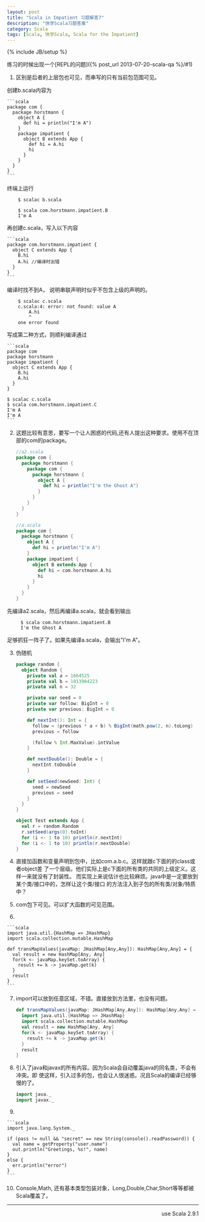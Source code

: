 ```yaml
---
layout: post
title: "Scala in Impatient 习题解答7"
description: "快学Scala习题答案"
category: Scala
tags: [Scala, 快学Scala, Scala for the Impatient]
---
```

{% include JB/setup %}

练习的时候出现一个[REPL的问题]({% post_url 2013-07-20-scala-qa %}/#1)


1. 区别是后者的上层包也可见，而串写的只有当前包范围可见。

  创建b.scala内容为

    ```scala
    package com {
      package horstmann {
        object A {
          def hi = println("I'm A")
        }
        package impatient {
          object B extends App {
            def hi = A.hi
            hi
          }
        }
      }
    }
    ```

  终端上运行

        $ scalac b.scala

        $ scala com.horstmann.impatient.B
        I'm A

  再创建c.scala，写入以下内容

    ```scala
    package com.horstmann.impatient {
      object C extends App {
        B.hi
        A.hi //编译时出错
      }
    }
    ```

  编译时找不到A， 说明串联声明时似乎不包含上级的声明的。

        $ scalac c.scala 
        c.scala:4: error: not found: value A
            A.hi
            ^
        one error found

  写成第二种方式，则顺利编译通过

    ```scala
    package com
    package horstmann
    package impatient {
      object C extends App {
        B.hi
        A.hi
      }
    }

    $ scalac c.scala 
    $ scala com.horstmann.impatient.C
    I'm A
    I'm A
    ```

2. 这题比较有意思，要写一个让人困惑的代码,还有人提出这种要求。使用不在顶部的com的package。

    ```scala
    //a2.scala
    package com {
      package horstmann {
        package com {
          package horstmann {
            object A {
              def hi = println("I'm the Ghost A")
            }
          }
        }
      }
    }

    //a.scala
    package com {
      package horstmann {
        object A {
          def hi = println("I'm A")
        }
        package impatient {
          object B extends App {
            def hi = com.horstmann.A.hi
            hi
          }
        }
      }
    }
    ```

 先编译a2.scala，然后再编译a.scala，就会看到输出

         $ scala com.horstmann.impatient.B
         I'm the Ghost A

  足够抓狂一阵子了。如果先编译a.scala，会输出"I'm A"。

3. 伪随机

    ```scala
    package random {
      object Random {
        private val a = 1664525
        private val b = 1013904223
        private val n = 32

        private var seed = 0
        private var follow: BigInt = 0
        private var previous: BigInt = 0

        def nextInt(): Int = {
          follow = (previous * a + b) % BigInt(math.pow(2, n).toLong)
          previous = follow

          (follow % Int.MaxValue).intValue
        }

        def nextDouble(): Double = {
          nextInt.toDouble
        }

        def setSeed(newSeed: Int) {
          seed = newSeed
          previous = seed
        }
      }
    }

    object Test extends App {
      val r = random.Random
      r.setSeed(args(0).toInt)
      for (i <- 1 to 10) println(r.nextInt)
      for (i <- 1 to 10) println(r.nextDouble)
    }
    ```

4. 直接加函数和变量声明到包中，比如com.a.b.c。这样就跟c下面的的class或者object差
了一个层级。他们实际上是c下面的所有类的共同的上级定义。这样一来就没有了封装性。
而实现上来说估计也比较麻烦。java中是一定要放到某个类/接口中的，怎样让这个类/接口
的方法注入到子包的所有类/对象/特质中？

5. com包下可见。可以扩大函数的可见范围。

6. 

    ```scala
    import java.util.{HashMap => JHashMap}
    import scala.collection.mutable.HashMap

    def transMapValues(javaMap: JHashMap[Any,Any]): HashMap[Any,Any] = {
      val result = new HashMap[Any, Any]
      for(k <- javaMap.keySet.toArray) {
        result += k -> javaMap.get(k)
      }
      result
    }
    ```

7. import可以放到任意区域，不错。直接放到方法里，也没有问题。

    ```scala
    def transMapValues(javaMap: JHashMap[Any,Any]): HashMap[Any,Any] = {
      import java.util.{HashMap => JHashMap}
      import scala.collection.mutable.HashMap
      val result = new HashMap[Any, Any]
      for(k <- javaMap.keySet.toArray) {
        result += k -> javaMap.get(k)
      }
      result
    }
    ```

8. 引入了java和javax的所有内容。因为Scala会自动覆盖java的同名类，不会有冲突。即
使这样，引入过多的包，也会让人很迷惑。况且Scala的编译已经够慢的了。

    ```scala
    import java._
    import javax._
    ```

9. 

    ```scala
    import java.lang.System._

    if (pass != null && "secret" == new String(console().readPassword)) {
      val name = getProperty("user.name")
      out.println("Greetings, %s!", name)
    } 
    else {
      err.println("error")
    }
    ```

10. Console,Math, 还有基本类型包装对象，Long,Double,Char,Short等等都被Scala覆盖了。

----
<div align="right">use Scala 2.9.1</div>

